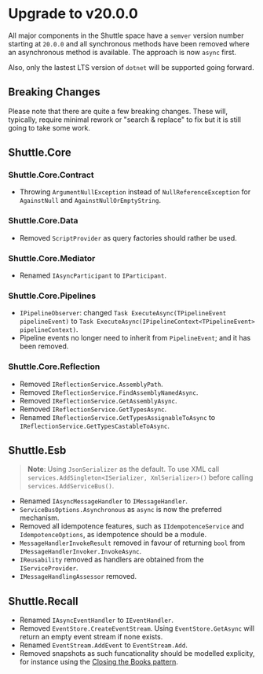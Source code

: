 # Upgrade to v20.0.0

All major components in the Shuttle space have a `semver` version number starting at `20.0.0` and all synchronous methods have been removed where an asynchronous method is available.  The approach is now `async` first.

Also, only the lastest LTS version of `dotnet` will be supported going forward.

## Breaking Changes

Please note that there are quite a few breaking changes.  These will, typically, require minimal rework or "search & replace" to fix but it is still going to take some work.

## Shuttle.Core

### Shuttle.Core.Contract

- Throwing `ArgumentNullException` instead of `NullReferenceException` for `AgainstNull` and `AgainstNullOrEmptyString`.

### Shuttle.Core.Data

- Removed `ScriptProvider` as query factories should rather be used.

### Shuttle.Core.Mediator

- Renamed `IAsyncParticipant` to `IParticipant`.

### Shuttle.Core.Pipelines

- `IPipelineObserver`: changed `Task ExecuteAsync(TPipelineEvent pipelineEvent)` to `Task ExecuteAsync(IPipelineContext<TPipelineEvent> pipelineContext)`.
- Pipeline events no longer need to inherit from `PipelineEvent`; and it has been removed.

### Shuttle.Core.Reflection

- Removed `IReflectionService.AssemblyPath`.
- Removed `IReflectionService.FindAssemblyNamedAsync`.
- Removed `IReflectionService.GetAssemblyAsync`.
- Removed `IReflectionService.GetTypesAsync`.
- Renamed `IReflectionService.GetTypesAssignableToAsync` to `IReflectionService.GetTypesCastableToAsync`.

## Shuttle.Esb

> **Note**: Using `JsonSerializer` as the default.  To use XML call `services.AddSingleton<ISerializer, XmlSerializer>()` before calling `services.AddServiceBus()`.

- Renamed `IAsyncMessageHandler` to `IMessageHandler`.
- `ServiceBusOptions.Asynchronous` as `async` is now the preferred mechanism.
- Removed all idempotence features, such as `IIdempotenceService` and `IdempotenceOptions`, as idempotence should be a module.
- `MessageHandlerInvokeResult` removed in favour of returning `bool` from `IMessageHandlerInvoker.InvokeAsync`.
- `IReusability` removed as handlers are obtained from the `IServiceProvider`.
- `IMessageHandlingAssessor` removed.

## Shuttle.Recall

- Renamed `IAsyncEventHandler` to `IEventHandler`.
- Removed `EventStore.CreateEventStream`.  Using `EventStore.GetAsync` will return an empty event stream if none exists.
- Renamed `EventStream.AddEvent` to `EventStream.Add`.
- Removed snapshots as such funcationality should be modelled explicity, for instance using the [Closing the Books pattern](https://event-driven.io/en/closing_the_books_in_practice/).
